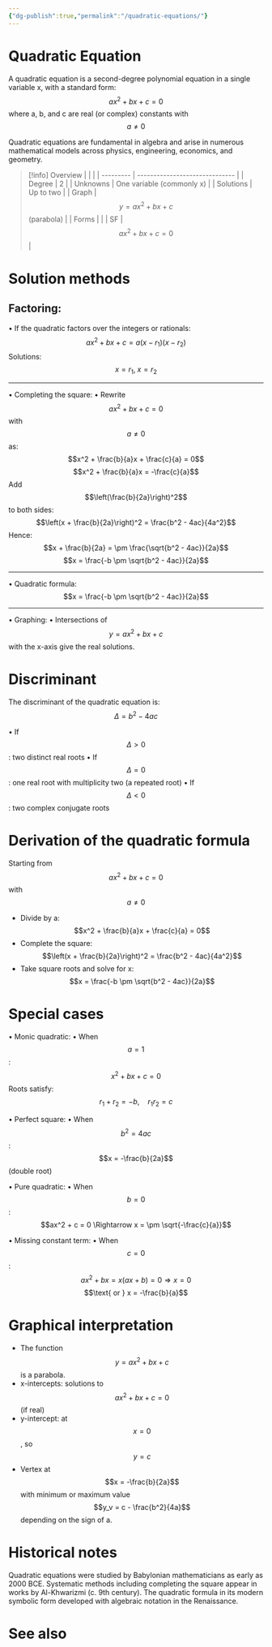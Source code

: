 ```yaml
---
{"dg-publish":true,"permalink":"/quadratic-equations/"}
---
```


# Quadratic Equation

A quadratic equation is a second-degree polynomial equation in a single variable x, with a standard form:
$$ax^2 + bx + c = 0$$
where a, b, and c are real (or complex) constants with $$a \neq 0$$

Quadratic equations are fundamental in algebra and arise in numerous mathematical models across physics, engineering, economics, and geometry.


>[!info] Overview
>|  |                                |
| --------- | ------------------------------ |
| Degree    | 2                              |
| Unknowns  | One variable (commonly x)      |
| Solutions | Up to two                      |
| Graph     | $$ y = ax^2+bx+c $$ (parabola) |
| Forms     |                                |
| SF        | $$ ax^2+bx+c = 0 $$            |



# Solution methods

## Factoring:
  • If the quadratic factors over the integers or rationals:
    $$ax^2 + bx + c = a(x - r_1)(x - r_2)$$
    Solutions: $$x = r_1, \; x = r_2$$
    
---

• Completing the square:
  • Rewrite $$ax^2 + bx + c = 0$$ with $$a \neq 0$$ as:
    $$x^2 + \frac{b}{a}x + \frac{c}{a} = 0$$
    $$x^2 + \frac{b}{a}x = -\frac{c}{a}$$
    Add $$\left(\frac{b}{2a}\right)^2$$ to both sides:
    $$\left(x + \frac{b}{2a}\right)^2 = \frac{b^2 - 4ac}{4a^2}$$
    Hence:
    $$x + \frac{b}{2a} = \pm \frac{\sqrt{b^2 - 4ac}}{2a}$$
    $$x = \frac{-b \pm \sqrt{b^2 - 4ac}}{2a}$$
    
---

• Quadratic formula:
  $$x = \frac{-b \pm \sqrt{b^2 - 4ac}}{2a}$$

---

• Graphing:
  • Intersections of $$y = ax^2 + bx + c$$ with the x-axis give the real solutions.

# Discriminant
The discriminant of the quadratic equation is:
$$\Delta = b^2 - 4ac$$

• If $$\Delta > 0$$: two distinct real roots
• If $$\Delta = 0$$: one real root with multiplicity two (a repeated root)
• If $$\Delta < 0$$: two complex conjugate roots


# Derivation of the quadratic formula

Starting from $$ax^2 + bx + c = 0$$ with $$a \neq 0$$
- Divide by a:
  $$x^2 + \frac{b}{a}x + \frac{c}{a} = 0$$
- Complete the square:
  $$\left(x + \frac{b}{2a}\right)^2 = \frac{b^2 - 4ac}{4a^2}$$
- Take square roots and solve for x:
  $$x = \frac{-b \pm \sqrt{b^2 - 4ac}}{2a}$$

# Special cases

• Monic quadratic:
  • When $$a = 1$$:
    $$x^2 + bx + c = 0$$
    Roots satisfy:
    $$r_1 + r_2 = -b, \quad r_1 r_2 = c$$

• Perfect square:
  • When $$b^2 = 4ac$$:
    $$x = -\frac{b}{2a}$$ (double root)

• Pure quadratic:
  • When $$b = 0$$:
    $$ax^2 + c = 0 \Rightarrow x = \pm \sqrt{-\frac{c}{a}}$$

• Missing constant term:
  • When $$c = 0$$:
    $$ax^2 + bx = x(ax + b) = 0 \Rightarrow x = 0 $$
    $$\text{ or } x = -\frac{b}{a}$$

# Graphical interpretation

- The function $$y = ax^2 + bx + c$$ is a parabola.
- x-intercepts: solutions to $$ax^2 + bx + c = 0$$ (if real)
- y-intercept: at $$x = 0$$, so $$y = c$$
- Vertex at $$x = -\frac{b}{2a}$$ with minimum or maximum value $$y_v = c - \frac{b^2}{4a}$$ depending on the sign of a.

# Historical notes

Quadratic equations were studied by Babylonian mathematicians as early as 2000 BCE. Systematic methods including completing the square appear in works by Al-Khwarizmi (c. 9th century). The quadratic formula in its modern symbolic form developed with algebraic notation in the Renaissance.

# See also


